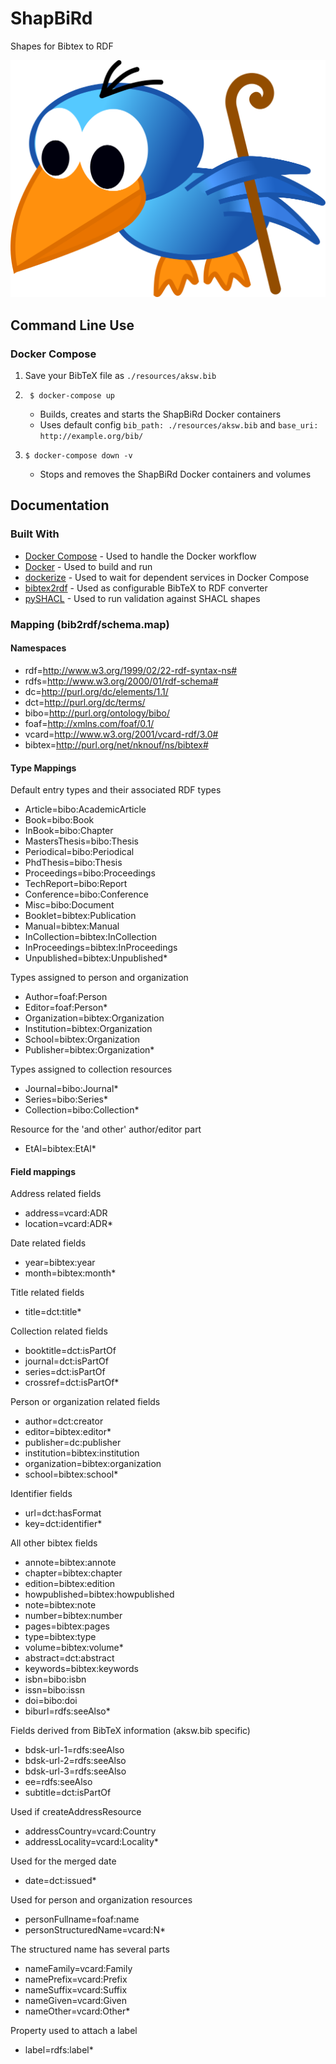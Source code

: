 # ShapBiRd

Shapes for Bibtex to RDF

![The Shapbird](https://raw.githubusercontent.com/AKSW/shapbird/master/assets/Bird.png)



## Command Line Use

### Docker Compose

1. Save your BibTeX file as ` ./resources/aksw.bib `

2. ` $ docker-compose up`
	* Builds, creates and starts the ShapBiRd Docker containers
	* Uses default config 
		` bib_path: ./resources/aksw.bib ` and ` base_uri: http://example.org/bib/ `

3. ` $ docker-compose down -v `
	* Stops and removes the ShapBiRd Docker containers and volumes



## Documentation

### Built With

* [Docker Compose](https://docs.docker.com/compose/) - Used to handle the Docker workflow
* [Docker](https://www.docker.com/) - Used to build and run
* [dockerize](https://github.com/jwilder/dockerize) - Used to wait for dependent services in Docker Compose
* [bibtex2rdf](http://www.l3s.de/~siberski/bibtex2rdf/) - Used as configurable BibTeX to RDF converter
* [pySHACL](https://github.com/RDFLib/pySHACL) - Used to run validation against SHACL shapes

### Mapping (bib2rdf/schema.map)

#### Namespaces

* rdf=http://www.w3.org/1999/02/22-rdf-syntax-ns#
* rdfs=http://www.w3.org/2000/01/rdf-schema#
* dc=http://purl.org/dc/elements/1.1/
* dct=http://purl.org/dc/terms/
* bibo=http://purl.org/ontology/bibo/
* foaf=http://xmlns.com/foaf/0.1/
* vcard=http://www.w3.org/2001/vcard-rdf/3.0#
* bibtex=http://purl.org/net/nknouf/ns/bibtex#

#### Type Mappings

Default entry types and their associated RDF types
* Article=bibo:AcademicArticle
* Book=bibo:Book
* InBook=bibo:Chapter
* MastersThesis=bibo:Thesis
* Periodical=bibo:Periodical
* PhdThesis=bibo:Thesis
* Proceedings=bibo:Proceedings
* TechReport=bibo:Report
* Conference=bibo:Conference
* Misc=bibo:Document
* Booklet=bibtex:Publication
* Manual=bibtex:Manual
* InCollection=bibtex:InCollection
* InProceedings=bibtex:InProceedings
* Unpublished=bibtex:Unpublished* 

Types assigned to person and organization
* Author=foaf:Person
* Editor=foaf:Person* 
* Organization=bibtex:Organization
* Institution=bibtex:Organization
* School=bibtex:Organization
* Publisher=bibtex:Organization* 

Types assigned to collection resources
* Journal=bibo:Journal* 
* Series=bibo:Series* 
* Collection=bibo:Collection* 

Resource for the 'and other' author/editor part
* EtAl=bibtex:EtAl* 

#### Field mappings

Address related fields
* address=vcard:ADR
* location=vcard:ADR* 

Date related fields
* year=bibtex:year
* month=bibtex:month* 

Title related fields
* title=dct:title* 

Collection related fields
* booktitle=dct:isPartOf
* journal=dct:isPartOf
* series=dct:isPartOf
* crossref=dct:isPartOf* 

Person or organization related fields
* author=dct:creator
* editor=bibtex:editor* 
* publisher=dc:publisher
* institution=bibtex:institution
* organization=bibtex:organization
* school=bibtex:school* 

Identifier fields
* url=dct:hasFormat
* key=dct:identifier* 

All other bibtex fields
* annote=bibtex:annote
* chapter=bibtex:chapter
* edition=bibtex:edition
* howpublished=bibtex:howpublished
* note=bibtex:note
* number=bibtex:number
* pages=bibtex:pages
* type=bibtex:type
* volume=bibtex:volume* 
* abstract=dct:abstract
* keywords=bibtex:keywords
* isbn=bibo:isbn
* issn=bibo:issn
* doi=bibo:doi
* biburl=rdfs:seeAlso* 

Fields derived from BibTeX information (aksw.bib specific)
* bdsk-url-1=rdfs:seeAlso
* bdsk-url-2=rdfs:seeAlso
* bdsk-url-3=rdfs:seeAlso
* ee=rdfs:seeAlso
* subtitle=dct:isPartOf

Used if createAddressResource
* addressCountry=vcard:Country
* addressLocality=vcard:Locality* 

Used for the merged date
* date=dct:issued* 

Used for person and organization resources
* personFullname=foaf:name
* personStructuredName=vcard:N* 

The structured name has several parts
* nameFamily=vcard:Family
* namePrefix=vcard:Prefix
* nameSuffix=vcard:Suffix
* nameGiven=vcard:Given
* nameOther=vcard:Other* 

Property used to attach a label
* label=rdfs:label* 
